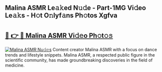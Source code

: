 ## Malina ASMR Le𝚊𝚔ed N𝚞𝚍e - Part-1MG Vi𝚍eo Le𝚊𝚔s - H𝚘t O𝚗lyf𝚊ns Ph𝚘tos Xgfva

# <h2><a href="http://hf5wvt.feru.top/?c=Malina+ASMR">🔗 👉 🔴 Malina ASMR Vi𝚍𝚎o Ph𝚘t𝚘𝚜</a></h2>

[![Malina ASMR Nu𝚍𝚎s](https://i.imgur.com/0TWrTi3.gif)](http://hf5wvt.feru.top/?c=Malina+ASMR)
Content creator Malina ASMR with a focus on dance trends and lifestyle snippets. Malina ASMR, a respected public figure in the scientific community, has made groundbreaking discoveries in the field of medicine. 
